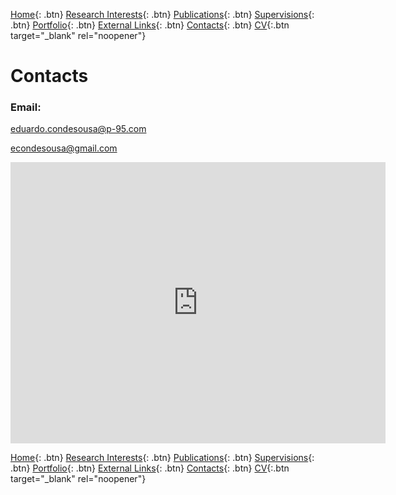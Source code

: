 [Home](https://econdesousa.github.io){: .btn}
[Research Interests](https://econdesousa.github.io/ResearchInterests){: .btn}
[Publications](https://econdesousa.github.io/Publications){: .btn}
[Supervisions](https://econdesousa.github.io/Supervision){: .btn}
[Portfolio](https://econdesousa.github.io/Portfolio){: .btn}
[External Links](https://econdesousa.github.io/Links){: .btn}
[Contacts](https://econdesousa.github.io/Contacts){: .btn}
[CV](assets/CurriculumVitaeECS.pdf){:.btn target="_blank" rel="noopener"}
<!-- [HEROHE](https://econdesousa.github.io/HEROHE){: .btn} --> 

# Contacts


### Email:

<a href="mailto:eduardo.condesousa@p-95.com">eduardo.condesousa@p-95.com</a>

<a href="mailto:econdesousa@gmail.com">econdesousa@gmail.com</a>

<!---
### Address:

Eduardo Conde-Sousa

INEB/i3S, Rua Alfredo Allen, 208

4200-135 Porto, Portugal

Tel: +351 226074975
-->


<center>
	<iframe src="https://www.google.com/maps/embed?pb=!1m18!1m12!1m3!1d3003.1154576514646!2d-8.605297284580788!3d41.1756488792842!2m3!1f0!2f0!3f0!3m2!1i1024!2i768!4f13.1!3m3!1m2!1s0xd2464463903e3e9%3A0xd381720978183577!2zaTNTIC0gSW5zdGl0dXRvIGRlIEludmVzdGlnYcOnw6NvIGUgSW5vdmHDp8OjbyBlbSBTYcO6ZGU!5e0!3m2!1spt-PT!2spt!4v1575327327746!5m2!1spt-PT!2spt" width="600" height="450" frameborder="0" style="border:0;" allowfullscreen=""></iframe>
</center>


[Home](https://econdesousa.github.io){: .btn}
[Research Interests](https://econdesousa.github.io/ResearchInterests){: .btn}
[Publications](https://econdesousa.github.io/Publications){: .btn}
[Supervisions](https://econdesousa.github.io/Supervision){: .btn}
[Portfolio](https://econdesousa.github.io/Portfolio){: .btn}
[External Links](https://econdesousa.github.io/Links){: .btn}
[Contacts](https://econdesousa.github.io/Contacts){: .btn}
[CV](assets/CurriculumVitaeECS.pdf){:.btn target="_blank" rel="noopener"}
<!-- [HEROHE](https://econdesousa.github.io/HEROHE){: .btn} --> 



<!-- Global site tag (gtag.js) - Google Analytics -->
<script async src="https://www.googletagmanager.com/gtag/js?id=G-3JWYKYVYDZ"></script>
<script>
  window.dataLayer = window.dataLayer || [];
  function gtag(){dataLayer.push(arguments);}
  gtag('js', new Date());

  gtag('config', 'G-3JWYKYVYDZ');
</script>